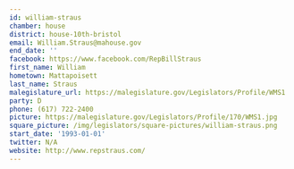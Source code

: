 ```yaml
---
id: william-straus
chamber: house
district: house-10th-bristol
email: William.Straus@mahouse.gov
end_date: ''
facebook: https://www.facebook.com/RepBillStraus
first_name: William
hometown: Mattapoisett
last_name: Straus
malegislature_url: https://malegislature.gov/Legislators/Profile/WMS1
party: D
phone: (617) 722-2400
picture: https://malegislature.gov/Legislators/Profile/170/WMS1.jpg
square_picture: /img/legislators/square-pictures/william-straus.png
start_date: '1993-01-01'
twitter: N/A
website: http://www.repstraus.com/
---
```

